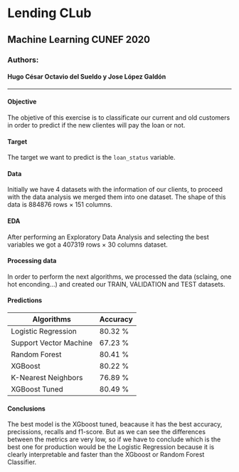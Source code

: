 # Lending CLub
## Machine Learning CUNEF 2020
### Authors:
#### Hugo César Octavio del Sueldo y Jose López Galdón

***

#### Objective
The objetive of this exercise is to classificate our current and old customers in order to predict if the new clientes will pay the loan or not.

#### Target

The target we want to predict is the `loan_status` variable.

#### Data

Initially we have 4 datasets with the information of our clients, to proceed with the data analysis we merged them into one dataset. The shape of this data is 884876 rows × 151 columns.

#### EDA

After performing an Exploratory Data Analysis and selecting the best variables we got a 407319 rows × 30 columns dataset.

#### Processing data

In order to perform the next algorithms, we processed the data (sclaing, one hot enconding...) and created our TRAIN, VALIDATION and TEST datasets.

#### Predictions

 Algorithms            |Accuracy
-----------------------|--------
Logistic Regression    | 80.32 %
Support Vector Machine | 67.23 %
Random Forest          | 80.41 %
XGBoost                | 80.22 %
K-Nearest Neighbors    | 76.89 %
XGBoost Tuned          | 80.49 %

#### Conclusions

The best model is the XGboost tuned, beacause it has the best accuracy, precissions, recalls and f1-score. But as we can see the differences between the metrics are very low, so if we have to conclude which is the best one for production would be the Logistic Regression because it is clearly interpretable and faster than the XGboost or Random Forest Classifier.




